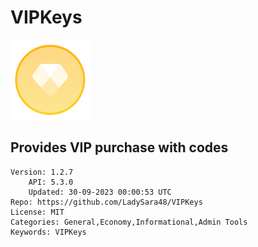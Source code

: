 # VIPKeys
<img src="https://raw.githubusercontent.com/LadySara48/VIPKeys/d1051b6fed941cfeafae0205e53e6a5c34210762/icon.png" width="128" height="128" />

## Provides VIP purchase with codes
```properties
Version: 1.2.7
    API: 5.3.0
    Updated: 30-09-2023 00:00:53 UTC
Repo: https://github.com/LadySara48/VIPKeys
License: MIT
Categories: General,Economy,Informational,Admin Tools
Keywords: VIPKeys
```